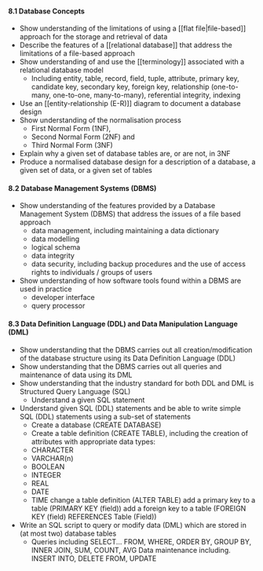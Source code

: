 #### 8.1 Database Concepts
- Show understanding of the limitations of using a [[flat file|file-based]] approach for the storage and retrieval of data 
- Describe the features of a [[relational database]] that address the limitations of a file-based approach
- Show understanding of and use the [[terminology]] associated with a relational database model
	- Including entity, table, record, field, tuple, attribute, primary key, candidate key, secondary key, foreign key, relationship (one-to-many, one-to-one, many-to-many), referential integrity, indexing 
- Use an [[entity-relationship (E-R)]] diagram to document a database design
- Show understanding of the normalisation process 
	- First Normal Form (1NF), 
	- Second Normal Form (2NF) and 
	- Third Normal Form (3NF) 
- Explain why a given set of database tables are, or are not, in 3NF 
- Produce a normalised database design for a description of a database, a given set of data, or a given set of tables

#### 8.2 Database Management Systems (DBMS)

- Show understanding of the features provided by a Database Management System (DBMS) that address the issues of a file based approach
	- data management, including maintaining a data dictionary 
	- data modelling 
	- logical schema 
	- data integrity 
	- data security, including backup procedures and the use of access rights to individuals / groups of users
- Show understanding of how software tools found within a DBMS are used in practice
	- developer interface 
	- query processor

#### 8.3 Data Definition Language (DDL) and Data Manipulation Language (DML)
- Show understanding that the DBMS carries out all creation/modification of the database structure using its Data Definition Language (DDL)
- Show understanding that the DBMS carries out all queries and maintenance of data using its DML
- Show understanding that the industry standard for both DDL and DML is Structured Query Language (SQL)
	- Understand a given SQL statement
- Understand given SQL (DDL) statements and be able to write simple SQL (DDL) statements using a sub-set of statements
	- Create a database (CREATE DATABASE) 
	- Create a table definition (CREATE TABLE), including the creation of attributes with appropriate data types:
	- CHARACTER 
	- VARCHAR(n) 
	- BOOLEAN 
	- INTEGER 
	- REAL 
	- DATE 
	- TIME change a table definition (ALTER TABLE) add a primary key to a table (PRIMARY KEY (field)) add a foreign key to a table (FOREIGN KEY (field) REFERENCES Table (Field))
- Write an SQL script to query or modify data (DML) which are stored in (at most two) database tables
	- Queries including SELECT... FROM, WHERE, ORDER BY, GROUP BY, INNER JOIN, SUM, COUNT, AVG Data maintenance including. INSERT INTO, DELETE FROM, UPDATE